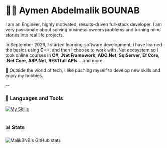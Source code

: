 # 🏄‍♂️ Aymen Abdelmalik BOUNAB

I am an Engineer, highly motivated, results-driven full-stack developer. I am very passionate about solving business owners problems and turning mind stories into real life projects.

In September 2023, I started learning software development, i have learned the basics using **C++**, and then i choose to work with .Net ecosystem so i took online courses in **C#**, **.Net Framework**, **ADO.Net**, **SqlServer**, **Ef Core**, **.Net Core**, **ASP.Net**, **RESTfull APIs** ...and more.

🧭 Outside the world of tech, I like pushing myself to develop new skills and enjoy my hobbies. 

--

### 🧰 Languages and Tools

[![My Skills](https://skillicons.dev/icons?i=cpp,cs,dotnet,,,js,html,css,tailwind,vue,visualstudio,vscode,github&perline=5)](https://skillicons.dev)

#

### 📊 Stats

![MalikBNB's GitHub stats](https://github-readme-stats.vercel.app/api?username=MalikBNB&show_icons=true&theme=gruvbox)

#
